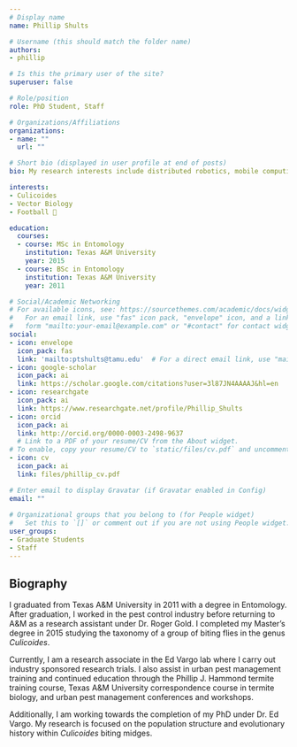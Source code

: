 ```yaml
---
# Display name
name: Phillip Shults

# Username (this should match the folder name)
authors:
- phillip

# Is this the primary user of the site?
superuser: false

# Role/position
role: PhD Student, Staff

# Organizations/Affiliations
organizations:
- name: ""
  url: ""

# Short bio (displayed in user profile at end of posts)
bio: My research interests include distributed robotics, mobile computing and programmable matter.

interests:
- Culicoides
- Vector Biology
- Football 🏈

education:
  courses:
  - course: MSc in Entomology
    institution: Texas A&M University
    year: 2015
  - course: BSc in Entomology
    institution: Texas A&M University
    year: 2011

# Social/Academic Networking
# For available icons, see: https://sourcethemes.com/academic/docs/widgets/#icons
#   For an email link, use "fas" icon pack, "envelope" icon, and a link in the
#   form "mailto:your-email@example.com" or "#contact" for contact widget.
social:
- icon: envelope
  icon_pack: fas
  link: 'mailto:ptshults@tamu.edu'  # For a direct email link, use "mailto:test@example.org".
- icon: google-scholar
  icon_pack: ai
  link: https://scholar.google.com/citations?user=3l87JN4AAAAJ&hl=en
- icon: researchgate
  icon_pack: ai
  link: https://www.researchgate.net/profile/Phillip_Shults
- icon: orcid
  icon_pack: ai
  link: http://orcid.org/0000-0003-2498-9637
  # Link to a PDF of your resume/CV from the About widget.
# To enable, copy your resume/CV to `static/files/cv.pdf` and uncomment the lines below.  
- icon: cv
  icon_pack: ai
  link: files/phillip_cv.pdf

# Enter email to display Gravatar (if Gravatar enabled in Config)
email: ""
  
# Organizational groups that you belong to (for People widget)
#   Set this to `[]` or comment out if you are not using People widget.  
user_groups:
- Graduate Students
- Staff
---
```

## **Biography**
I graduated from Texas A&M University in 2011 with a degree in Entomology. After graduation, I worked in the pest control industry before returning to A&M as a research assistant under Dr. Roger Gold. I completed my Master’s degree in 2015 studying the taxonomy of a group of biting flies in the genus *Culicoides*.

Currently, I am a research associate in the Ed Vargo lab where I carry out industry sponsored research trials. I also assist in urban pest management training and continued education through the Phillip J. Hammond termite training course, Texas A&M University correspondence course in termite biology, and urban pest management conferences and workshops.

Additionally, I am working towards the completion of my PhD under Dr. Ed Vargo. My research is focused on the population structure and evolutionary history within *Culicoides* biting midges.
